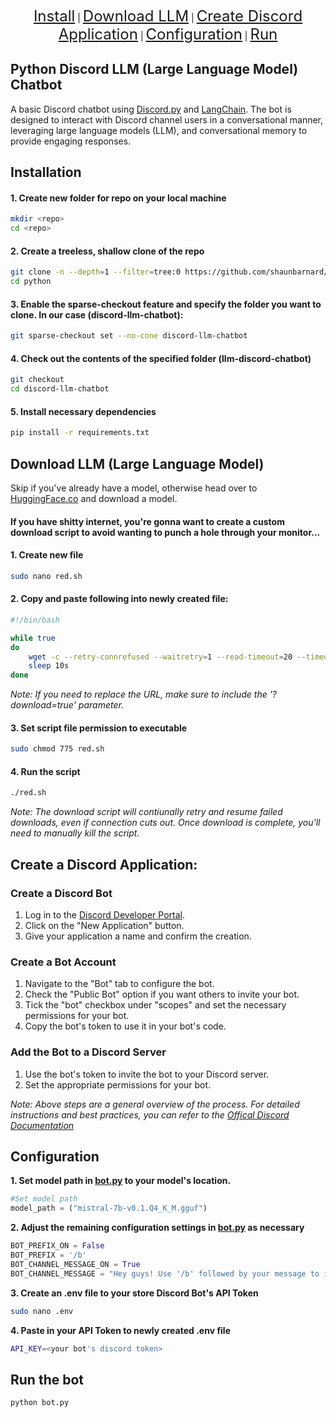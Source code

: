 <p align="center">
  <a href="#installation" style="font-size: 24px;">Install</a> |
  <a href="#download-llm-large-language-model" style="font-size: 24px;">Download LLM</a> |
  <a href="#create-a-discord-application" style="font-size: 24px;">Create Discord Application</a> |
  <a href="#configuration" style="font-size: 24px;">Configuration</a> |
  <a href="#run-the-bot" style="font-size: 24px;">Run</a>
</p>

## Python Discord LLM (Large Language Model) Chatbot

A basic Discord chatbot using [Discord.py](https://github.com/Rapptz/discord.py) and [LangChain](https://github.com/langchain-ai/langchain). The bot is designed to interact with Discord channel users in a conversational manner, leveraging large language models (LLM), and conversational memory to provide engaging responses.

## Installation

#### 1. Create new folder for repo on your local machine
```bash
mkdir <repo>
cd <repo>
```

#### 2. Create a treeless, shallow clone of the repo
```bash
git clone -n --depth=1 --filter=tree:0 https://github.com/shaunbarnard/python.git
cd python
```

#### 3. Enable the sparse-checkout feature and specify the folder you want to clone. In our case (discord-llm-chatbot):
```bash
git sparse-checkout set --no-cone discord-llm-chatbot
```

#### 4. Check out the contents of the specified folder (llm-discord-chatbot)
```bash
git checkout
cd discord-llm-chatbot
```

#### 5. Install necessary dependencies
```bash
pip install -r requirements.txt
```

## Download LLM (Large Language Model)
Skip if you've already have a model, otherwise head over to [HuggingFace.co](https://huggingface.co/models?pipeline_tag=text-generation&sort=trending&search=.GGUF) and download a model.

#### If you have shitty internet, you're gonna want to create a custom download script to avoid wanting to punch a hole through your monitor...

#### 1. Create new file
```bash
sudo nano red.sh
```

#### 2. Copy and paste following into newly created file:
```bash
#!/bin/bash

while true
do
    wget -c --retry-connrefused --waitretry=1 --read-timeout=20 --timeout=15 -t 0 "https://huggingface.co/TheBloke/Mistral-7B-v0.1-GGUF/resolve/main/mistral-7b-v0.1.Q4_K_M.gguf?download=true"
    sleep 10s
done
```

*Note: If you need to replace the URL, make sure to include the '?download=true' parameter.*

#### 3. Set script file permission to executable
```bash
sudo chmod 775 red.sh
```

#### 4. Run the script
```bash
./red.sh
```

*Note: The download script will contiunally retry and resume failed downloads, even if connection cuts out. Once download is complete, you'll need to manually kill the script.*

## Create a Discord Application:

### Create a Discord Bot
1. Log in to the [Discord Developer Portal](https://discord.com/login?redirect_to=%2Fdevelopers%2Fapplications).
2. Click on the "New Application" button.
3. Give your application a name and confirm the creation.

### Create a Bot Account
1. Navigate to the "Bot" tab to configure the bot.
2. Check the "Public Bot" option if you want others to invite your bot.
3. Tick the "bot" checkbox under "scopes" and set the necessary permissions for your bot.
4. Copy the bot's token to use it in your bot's code.

### Add the Bot to a Discord Server
1. Use the bot's token to invite the bot to your Discord server.
2. Set the appropriate permissions for your bot.

*Note: Above steps are a general overview of the process. For detailed instructions and best practices, you can refer to the [Offical Discord Documentation](https://discord.com/developers/docs/intro)*

## Configuration

**1. Set model path in [bot.py](https://github.com/shaunbarnard/python/blob/main/discord-llm-chatbot/bot.py?plain=1#L17) to your model's location.**

```py
#Set model path
model_path = ("mistral-7b-v0.1.Q4_K_M.gguf")
```

**2. Adjust the remaining configuration settings in [bot.py](https://github.com/shaunbarnard/python/blob/main/discord-llm-chatbot/bot.py?plain=#L18-L21) as necessary**

```py
BOT_PREFIX_ON = False
BOT_PREFIX = '/b'
BOT_CHANNEL_MESSAGE_ON = True
BOT_CHANNEL_MESSAGE = "Hey guys! Use '/b' followed by your message to interact with me ;)"
```

**3. Create an .env file to your store Discord Bot's API Token**

```bash
sudo nano .env
```

**4. Paste in your API Token to newly created .env file**

```bash
API_KEY=<your bot's discord token>
```

## Run the bot

```bash
python bot.py
```